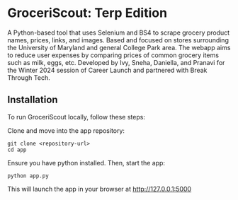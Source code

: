# GroceriScout: Terp Edition
A Python-based tool that uses Selenium and BS4 to scrape grocery product names, prices, links, and images. Based and focused on stores surrounding the University of Maryland and general College Park area. The webapp aims to reduce user expenses by comparing prices of common grocery items such as milk, eggs, etc. 
Developed by Ivy, Sneha, Daniella, and Pranavi for the Winter 2024 session of Career Launch and partnered with Break Through Tech. 

## Installation

To run GroceriScout locally, follow these steps:

Clone and move into the app repository:
```
git clone <repository-url>
cd app
```
Ensure you have python installed. Then, start the app: 
```
python app.py
```
This will launch the app in your browser at http://127.0.0.1:5000
